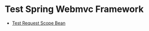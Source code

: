 # Test Spring Webmvc Framework
- [Test Request Scope Bean](src/main/java/org/spring/examples/scope/README.md)